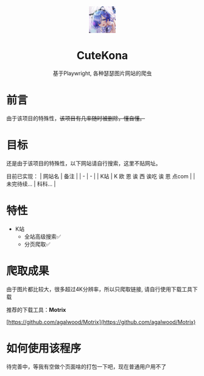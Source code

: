 <p align="center" style="margin:0 auto; width: 70px;">
    <img src=".github/logo.png" alt="logo"/>
</p>
<h1 align="center">CuteKona</h1>
<p align="center">基于Playwright, 各种瑟瑟图片网站的爬虫</p>

# 前言

由于该项目的特殊性，~~该项目有几率随时被删除，懂自懂。~~

# 目标

还是由于该项目的特殊性，以下网站请自行搜索，这里不贴网址。

目前已实现：
| 网站名  | 备注 |
|    -   |  -  |
| K站 | K 欧 恩 诶 西 诶吃 诶 恩 点com  |
| 未完待续... | 科科... |

# 特性
* K站
    * 全站高级搜索✅
    * 分页爬取✅


# 爬取成果
由于图片都比较大，很多超过4K分辨率，所以只爬取链接, 请自行使用下载工具下载

推荐的下载工具：**Motrix**

[https://github.com/agalwood/Motrix](https://github.com/agalwood/Motrix)

# 如何使用该程序
待完善中，等我有空做个页面啥的打包一下吧，现在普通用户用不了